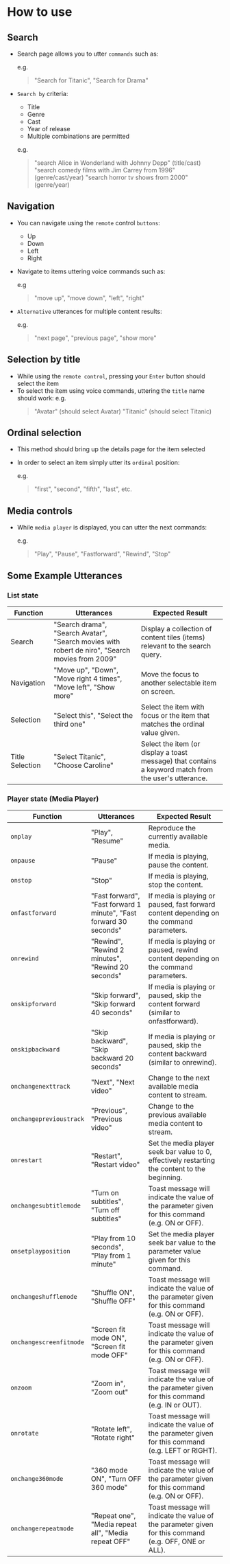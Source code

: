 # How to use

## Search

* Search page allows you to utter `commands` such as:

  e.g.
    > "Search for Titanic", "Search for Drama"

* `Search by` criteria:

  * Title
  * Genre
  * Cast
  * Year of release
  * Multiple combinations are permitted

  e.g.
    > "search Alice in Wonderland with Johnny Depp" (title/cast)
    > "search comedy films with Jim Carrey from 1996" (genre/cast/year)
    > "search horror tv shows from 2000" (genre/year)

## Navigation

* You can navigate using the `remote` control `buttons`:

  * Up
  * Down
  * Left
  * Right

* Navigate to items uttering voice commands such as:

  e.g
    > "move up", "move down", "left", "right"

* `Alternative` utterances for multiple content results:

  e.g.
    > "next page", "previous page", "show more"

## Selection by title

* While using the `remote control`, pressing your `Enter` button should select the item
* To select the item using voice commands, uttering the `title` name should work:
  e.g.
    > "Avatar" (should select Avatar)
    > "Titanic" (should select Titanic)

## Ordinal selection

* This method should bring up the details page for the item selected
* In order to select an item simply utter its `ordinal` position:

  e.g.
    > "first", "second", "fifth", "last", etc.

## Media controls

* While `media player` is displayed, you can utter the next commands:

  e.g.
    > "Play", "Pause", "Fastforward", "Rewind", "Stop"

## Some Example Utterances

### List state

|Function|Utterances|Expected Result|
|--------|----------|---------------|
|Search|"Search drama", "Search Avatar", "Search movies with robert de niro", "Search movies from 2009"|Display a collection of content tiles (items) relevant to the search query.|
|Navigation|"Move up", "Down", "Move right 4 times", "Move left", "Show more"|Move the focus to another selectable item on screen.|
|Selection|"Select this", "Select the third one"|Select the item with focus or the item that matches the ordinal value given.|
|Title Selection|"Select Titanic", "Choose Caroline"|Select the item (or display a toast message) that contains a keyword match from the user's utterance.|

### Player state (Media Player)

|Function|Utterances|Expected Result|
|--------|----------|---------------|
|`onplay`|"Play", "Resume"|Reproduce the currently available media.|
|`onpause`|"Pause"|If media is playing, pause the content.|
|`onstop`|"Stop"|If media is playing, stop the content.|
|`onfastforward`|"Fast forward", "Fast forward 1 minute", "Fast forward 30 seconds"|If media is playing or paused, fast forward content depending on the command parameters.|
|`onrewind`|"Rewind", "Rewind 2 minutes", "Rewind 20 seconds"|If media is playing or paused, rewind content depending on the command parameters.|
|`onskipforward`|"Skip forward", "Skip forward 40 seconds"|If media is playing or paused, skip the content forward (similar to onfastforward).|
|`onskipbackward`|"Skip backward", "Skip backward 20 seconds"|If media is playing or paused, skip the content backward (similar to onrewind).|
|`onchangenexttrack`|"Next", "Next video"|Change to the next available media content to stream.|
|`onchangeprevioustrack`|"Previous", "Previous video"|Change to the previous available media content to stream.|
|`onrestart`|"Restart", "Restart video"|Set the media player seek bar value to 0, effectively restarting the content to the beginning.|
|`onchangesubtitlemode`|"Turn on subtitles", "Turn off subtitles"|Toast message will indicate the value of the parameter given for this command (e.g. ON or OFF).|
|`onsetplayposition`|"Play from 10 seconds", "Play from 1 minute"|Set the media player seek bar value to the parameter value given for this command.|
|`onchangeshufflemode`|"Shuffle ON", "Shuffle OFF"|Toast message will indicate the value of the parameter given for this command (e.g. ON or OFF).|
|`onchangescreenfitmode`|"Screen fit mode ON", "Screen fit mode OFF"|Toast message will indicate the value of the parameter given for this command (e.g. ON or OFF).|
|`onzoom`|"Zoom in", "Zoom out"|Toast message will indicate the value of the parameter given for this command (e.g. IN or OUT).|
|`onrotate`|"Rotate left", "Rotate right"|Toast message will indicate the value of the parameter given for this command (e.g. LEFT or RIGHT).|
|`onchange360mode`|"360 mode ON", "Turn OFF 360 mode"|Toast message will indicate the value of the parameter given for this command (e.g. ON or OFF).|
|`onchangerepeatmode`|"Repeat one", "Media repeat all", "Media repeat OFF"|Toast message will indicate the value of the parameter given for this command (e.g. OFF, ONE or ALL).|
